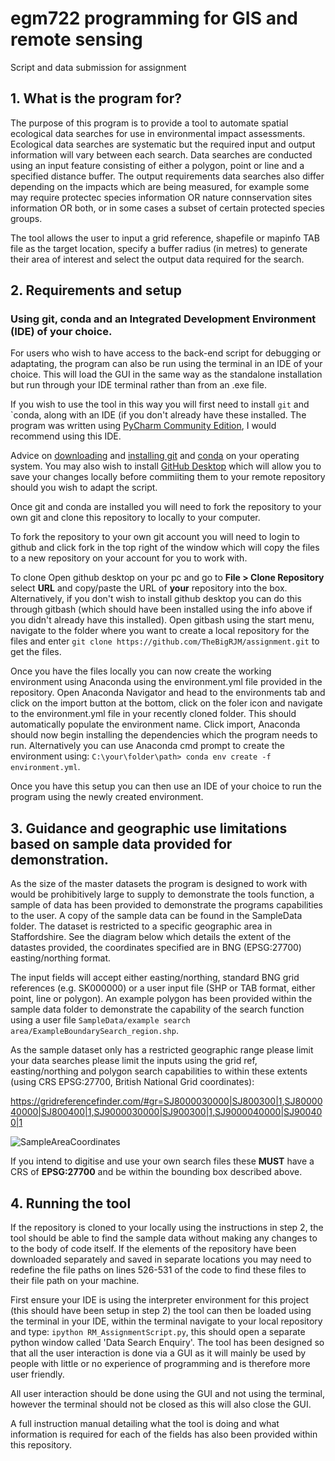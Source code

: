 # egm722 programming for GIS and remote sensing
Script and data submission for assignment

## 1. What is the program for?
The purpose of this program is to provide a tool to automate spatial ecological data searches for use in environmental impact assessments. Ecological data searches are systematic but the required input and output information will vary between each search. Data searches are conducted using an input feature consisting of either a polygon, point or line and a specified distance buffer. The output requirements data searches also differ depending on the impacts which are being measured, for example some may require protectec species information OR nature connservation sites information OR both, or in some cases a subset of certain protected species groups.

The tool allows the user to input a grid reference, shapefile or mapinfo TAB file as the target location, specify a buffer radius (in metres) to generate their area of interest and select the output data required for the search.

## 2. Requirements and setup

### Using git, conda and an Integrated Development Environment (IDE) of your choice. 

For users who wish to have access to the back-end script for debugging or adaptating, the program can also be run using the terminal in an IDE of your choice. This will load the GUI in the same way as the standalone installation but run through your IDE terminal rather than from an .exe file.

If you wish to use the tool in this way you will first need to install `git` and `conda, along with an IDE (if you don't already have these installed. The program was written using [PyCharm Community Edition](https://www.jetbrains.com/pycharm/download/#section=windows), I would recommend using this IDE.

Advice on [downloading](https://git-scm.com/downloads) and [installing git](https://git-scm.com/book/en/v2/Getting-Started-Installing-Git) and [conda](https://docs.anaconda.com/anaconda/install/index.html) on your operating system. You may also wish to install [GitHub Desktop](https://desktop.github.com/) which will allow you to save your changes locally before commiiting them to your remote repository should you wish to adapt the script.
 
Once git and conda are installed you will need to fork the repository to your own git and clone this repository to locally to your computer. 

To fork the repository to your own git account you will need to login to github and click fork in the top right of the window which will copy the files to a new repository on your account for you to work with.

To clone Open github desktop on your pc and go to **File > Clone Repository** select **URL** and copy/paste the URL of **your** repository into the box. Alternatively, if you don't wish to install github desktop you can do this through gitbash (which should have been installed using the info above if you didn't already have this installed). Open gitbash using the start menu, navigate to the folder where you want to create a local repository for the files and enter `git clone https://github.com/TheBigRJM/assignment.git` to get the files.
 
Once you have the files locally you can now create the working environment using Anaconda using the environment.yml file provided in the repository. Open Anaconda Navigator and head to the environments tab and click on the import button at the bottom, click on the foler icon and navigate to the environment.yml file in your recently cloned folder. This should automatically populate the environment name. Click import, Anaconda should now begin installing the dependencies which the program needs to run. Alternatively you can use Anaconda cmd prompt to create the environment using: `C:\your\folder\path> conda env create -f environment.yml`. 

Once you have this setup you can then use an IDE of your choice to run the program using the newly created environment.

## 3. Guidance and geographic use limitations based on sample data provided for demonstration.
As the size of the master datasets the program is designed to work with would be prohibitively large to supply to demonstrate the tools function, a sample of data has been provided to demonstrate the programs capabilities to the user. A copy of the sample data can be found in the SampleData folder. The dataset is restricted to a specific geographic area in Staffordshire. See the diagram below which details the extent of the datastes provided, the coordinates specified are in BNG (EPSG:27700) easting/northing format.

The input fields will accept either easting/northing, standard BNG grid references (e.g. SK000000) or a user input file (SHP or TAB format, either point, line or polygon). An example polygon has been provided within the sample data folder to demonstrate the capability of the search function using a user file `SampleData/example search area/ExampleBoundarySearch_region.shp`.

As the sample dataset only has a restricted geographic range please limit your data searches please limit the inputs using the grid ref, easting/northing and polygon search capabilities to within these extents (using CRS EPSG:27700, British National Grid coordinates):

https://gridreferencefinder.com/#gr=SJ8000030000|SJ800300|1,SJ8000040000|SJ800400|1,SJ9000030000|SJ900300|1,SJ9000040000|SJ900400|1

![SampleAreaCoordinates](https://user-images.githubusercontent.com/101205549/166978597-b46de77d-4817-4037-a23e-7b861344eefd.jpg)

If you intend to digitise and use your own search files these **MUST** have a CRS of **EPSG:27700** and be within the bounding box described above.

## 4. Running the tool

If the repository is cloned to your locally using the instructions in step 2, the tool should be able to find the sample data without making any changes to to the body of code itself. If the elements of the repository have been downloaded separately and saved in separate locations you may need to redefine the file paths on lines 526-531 of the code to find these files to their file path on your machine.

First ensure your IDE is using the interpreter environment for this project (this should have been setup in step 2) the tool can then be loaded using the terminal in your IDE, within the terminal navigate to your local repository and type: `ipython RM_AssignmentScript.py`, this should open a separate python window called 'Data Search Enquiry'. The tool has been designed so that all the user interaction is done via a GUI as it will mainly be used by people with little or no experience of programming and is therefore more user friendly.

All user interaction should be done using the GUI and not using the terminal, however the terminal should not be closed as this will also close the GUI.

A full instruction manual detailing what the tool is doing and what information is required for each of the fields has also been provided within this repository.
